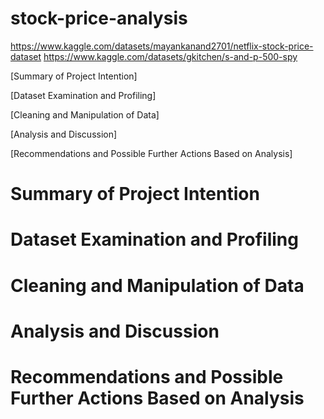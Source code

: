 # stock-price-analysis

https://www.kaggle.com/datasets/mayankanand2701/netflix-stock-price-dataset
https://www.kaggle.com/datasets/gkitchen/s-and-p-500-spy

[Summary of Project Intention]

[Dataset Examination and Profiling]

[Cleaning and Manipulation of Data]

[Analysis and Discussion]

[Recommendations and Possible Further Actions Based on Analysis]

# Summary of Project Intention

# Dataset Examination and Profiling

# Cleaning and Manipulation of Data

# Analysis and Discussion

# Recommendations and Possible Further Actions Based on Analysis

